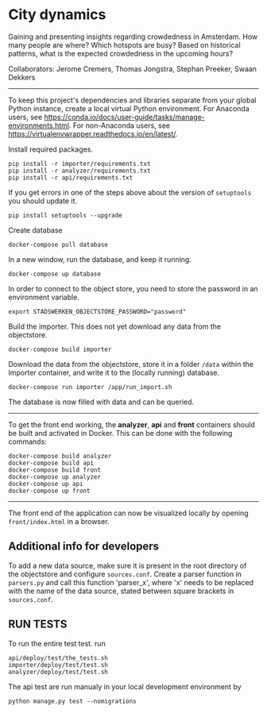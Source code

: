 # City dynamics #

Gaining and presenting insights regarding crowdedness in Amsterdam. How many people are where? Which hotspots are busy? Based on historical patterns, what is the expected crowdedness in the upcoming hours?

Collaborators: Jerome Cremers, Thomas Jongstra, Stephan Preeker, Swaan Dekkers

---

To keep this project's dependencies and libraries separate from your global Python instance, create a local virtual Python environment. For Anaconda users, see https://conda.io/docs/user-guide/tasks/manage-environments.html. For non-Anaconda users, see https://virtualenvwrapper.readthedocs.io/en/latest/.

Install required packages.

```
pip install -r importer/requirements.txt
pip install -r analyzer/requirements.txt
pip install -r api/requirements.txt
```

If you get errors in one of the steps above about the version of `setuptools` you should update it.

```
pip install setuptools --upgrade
```


Create database

```
docker-compose pull database
```

In a new window, run the database, and keep it running.

```
docker-compose up database
```

In order to connect to the object store, you need to store the password in an environment variable.

```
export STADSWERKEN_OBJECTSTORE_PASSWORD="password"
```

Build the importer. This does not yet download any data from the objectstore.

```
docker-compose build importer
```

Download the data from the objectstore, store it in a folder `/data` within the Importer container, and write it to the (locally running) database.

```
docker-compose run importer /app/run_import.sh
```

The database is now filled with data and can be queried.

---

To get the front end working, the **analyzer**, **api** and **front** containers should be built and activated in Docker. This can be done with the following commands:

```
docker-compose build analyzer
docker-compose build api
docker-compose build front
docker-compose up analyzer
docker-compose up api
docker-compose up front
```
---

The front end of the application can now be visualized locally by opening `front/index.html` in a browser.

## Additional info for developers ##

To add a new data source, make sure it is present in the root directory of the objectstore and configure `sources.conf`.
Create a parser function in `parsers.py` and call this function 'parser_x', where 'x' needs to be replaced with the name of the data source, stated between square brackets in `sources.conf`.

## RUN TESTS ##

To run the entire test test. run 
```
api/deploy/test/the_tests.sh
importer/deploy/test/test.sh
analyzer/deploy/test/test.sh
```

The api test are run manualy in your local development environment by
```
python manage.py test --nomigrations
```

